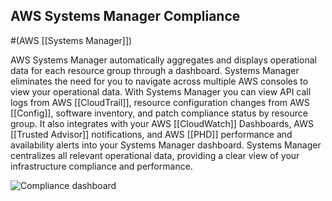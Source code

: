 ## AWS Systems Manager Compliance
#(AWS [[Systems Manager]])

AWS Systems Manager automatically aggregates and displays operational data for each resource group through a dashboard. Systems Manager eliminates the need for you to navigate across multiple AWS consoles to view your operational data. With Systems Manager you can view API call logs from AWS [[CloudTrail]], resource configuration changes from AWS [[Config]], software inventory, and patch compliance status by resource group. It also integrates with your AWS [[CloudWatch]] Dashboards, AWS [[Trusted Advisor]] notifications, and AWS [[PHD]] performance and availability alerts into your Systems Manager dashboard. Systems Manager centralizes all relevant operational data, providing a clear view of your infrastructure compliance and performance.

![Compliance dashboard](https://d1.awsstatic.com/screenshots/systems-manager/compliance-dashboard-1.d2545d4c22ad8ffb22800814dd858cd0df503160.png "Compliance dashboard")
